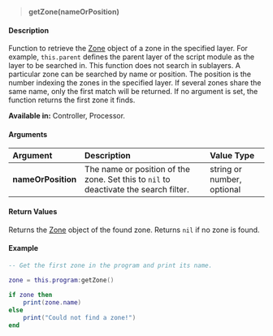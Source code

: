 >**getZone(nameOrPosition)**

#### Description

Function to retrieve the [Zone](./Zone.md) object of a zone in the specified layer. For example, ``this.parent`` defines the parent layer of the script module as the layer to be searched in. This function does not search in sublayers. A particular zone can be searched by name or position. The position is the number indexing the zones in the specified layer. If several zones share the same name, only the first match will be returned. If no argument is set, the function returns the first zone it finds.

**Available in:** Controller, Processor.

#### Arguments

|Argument|Description|Value Type|
|:-|:-|:-|
|**nameOrPosition**|The name or position of the zone. Set this to ``nil`` to deactivate the search filter.|string or number, optional|

#### Return Values

Returns the [Zone](./Zone.md) object of the found zone. Returns ``nil`` if no zone is found.

#### Example

```lua
-- Get the first zone in the program and print its name.

zone = this.program:getZone()
 
if zone then
    print(zone.name)
else
    print("Could not find a zone!")
end
```

